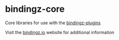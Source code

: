 # bindingz-core

Core libraries for use with the [bindingz-plugins](https://github.com/bindingz/bindingz-plugins.git)

Visit the [bindingz.io](https://www.bindingz.io) website for additional information
